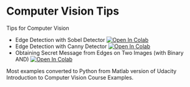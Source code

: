 # Computer Vision Tips
Tips for Computer Vision

<ul>
  <li>Edge Detection with Sobel Detector 
      <a href="https://colab.research.google.com/github/mcansozeri/computer-vision-tips/blob/main/1-edge-detection-sobel-filter.ipynb">
        <img src="https://colab.research.google.com/assets/colab-badge.svg" alt="Open In Colab"/>
      </a>
  </li>
  <li>Edge Detection with Canny Detector 
      <a href="https://colab.research.google.com/github/mcansozeri/computer-vision-tips/blob/main/2-edge-detection-canny-detector.ipynb">
        <img src="https://colab.research.google.com/assets/colab-badge.svg" alt="Open In Colab"/>
      </a>
  </li>
    <li>Obtaining Secret Message from Edges on Two Images (with Binary AND)
      <a href="https://colab.research.google.com/github/mcansozeri/computer-vision-tips/blob/main/3-edge-detection-canny-detector-secret-message.ipynb">
        <img src="https://colab.research.google.com/assets/colab-badge.svg" alt="Open In Colab"/>
      </a>
  </li>
</ul>

<p>Most examples converted to Python from Matlab version of Udacity Introduction to Computer Vision Course Examples.</p>
